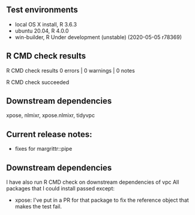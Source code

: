 ## Test environments
* local OS X install, R 3.6.3
* ubuntu 20.04, R 4.0.0
* win-builder, R Under development (unstable) (2020-05-05 r78369)

## R CMD check results
R CMD check results
0 errors | 0 warnings | 0 notes

R CMD check succeeded

## Downstream dependencies
xpose, nlmixr, xpose.nlmixr, tidyvpc

## Current release notes:
- fixes for margrittr::pipe

## Downstream dependencies
I have also run R CMD check on downstream dependencies of vpc
All packages that I could install passed except:

* xpose: I've put in a PR for that package to fix the reference
object that makes the test fail.